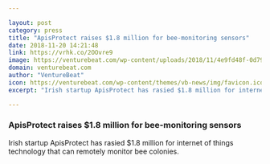 ```yaml
---

layout: post
category: press
title: "ApisProtect raises $1.8 million for bee-monitoring sensors"
date: 2018-11-20 14:21:48
link: https://vrhk.co/2OOvre9
image: https://venturebeat.com/wp-content/uploads/2018/11/4e9fd48f-0d79-48ca-96cc-5248e732250c.png?fit=1436%2C1046&strip=all
domain: venturebeat.com
author: "VentureBeat"
icon: https://venturebeat.com/wp-content/themes/vb-news/img/favicon.ico
excerpt: "Irish startup ApisProtect has rasied $1.8 million for internet of things technology that can remotely monitor bee colonies."

---
```


### ApisProtect raises $1.8 million for bee-monitoring sensors

Irish startup ApisProtect has rasied $1.8 million for internet of things technology that can remotely monitor bee colonies.